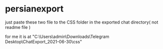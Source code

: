 # persianexport
just paste these two file to the CSS folder in the exported chat directory( not readme file )

for me it is at "C:\Users\admin\Downloads\Telegram Desktop\ChatExport_2021-06-30\css"

